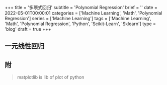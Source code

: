 +++
title = '多项式回归'
subtitle = 'Polynomial Regression'
brief = ''
date = 2022-05-01T00:00:01
categories = ['Machine Learning', 'Math', 'Polynomial Regression']
series = ['Machine Learning']
tags = ['Machine Learning', 'Math', 'Polynomial Regression', 'Python', 'Scikit-Learn', 'Sklearn']
type = 'blog'
draft = true
+++

## 一元线性回归

## 附

> matplotlib is lib of plot of python